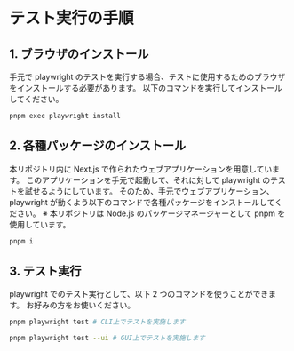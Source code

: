 # テスト実行の手順

## 1. ブラウザのインストール

手元で playwright のテストを実行する場合、テストに使用するためのブラウザをインストールする必要があります。
以下のコマンドを実行してインストールしてください。

```bash
pnpm exec playwright install
```

## 2. 各種パッケージのインストール

本リポジトリ内に Next.js で作られたウェブアプリケーションを用意しています。
このアプリケーションを手元で起動して、それに対して playwright のテストを試せるようにしています。
そのため、手元でウェブアプリケーション、playwright が動くよう以下のコマンドで各種パッケージをインストールしてください。
※ 本リポジトリは Node.js のパッケージマネージャーとして pnpm を使用しています。

```bash
pnpm i
```

## 3. テスト実行

playwright でのテスト実行として、以下 2 つのコマンドを使うことができます。
お好みの方をお使いください。

```bash
pnpm playwright test # CLI上でテストを実施します
```

```bash
pnpm playwright test --ui # GUI上でテストを実施します
```
